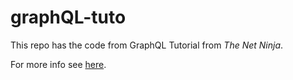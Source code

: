 # graphQL-tuto

This repo has the code from GraphQL Tutorial from *The Net Ninja*.

For more info see [here](https://www.youtube.com/watch?v=Y0lDGjwRYKw&list=PL4cUxeGkcC9iK6Qhn-QLcXCXPQUov1U7f).
